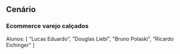 ## Cenário
### Ecommerce varejo calçados

Alunos: [
"Lucas Eduardo",
"Douglas Liebl",
"Bruno Polaski",
"Ricardo Eichinger"
]
